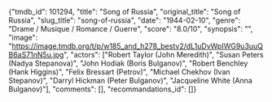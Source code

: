 {"tmdb_id": 101294, "title": "Song of Russia", "original_title": "Song of Russia", "slug_title": "song-of-russia", "date": "1944-02-10", "genre": "Drame / Musique / Romance / Guerre", "score": "8.0/10", "synopsis": "", "image": "https://image.tmdb.org/t/p/w185_and_h278_bestv2/dL1uDvWpIWG9u3uuQB6aS71nN5u.jpg", "actors": ["Robert Taylor (John Meredith)", "Susan Peters (Nadya Stepanova)", "John Hodiak (Boris Bulganov)", "Robert Benchley (Hank Higgins)", "Felix Bressart (Petrov)", "Michael Chekhov (Ivan Stepanov)", "Darryl Hickman (Peter Bulganov)", "Jacqueline White (Anna Bulganov)"], "comments": [], "recommandations_id": []}
